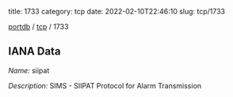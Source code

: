 title: 1733
category: tcp
date: 2022-02-10T22:46:10
slug: tcp/1733

[portdb](/) / [tcp](/category/tcp.html) / 1733


## IANA Data

_Name:_ siipat

_Description:_ SIMS - SIIPAT Protocol for Alarm Transmission

